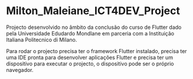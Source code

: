 # Milton_Maleiane_ICT4DEV_Project
Projecto desenvolvido no âmbito da conclusão do curso de Flutter dado pela Universidade Edudardo Mondlane em parceria com a Instituição Italiana Politecnico di Milano.

Para rodar o projecto precisa ter o framework Flutter instalado, precisa ter uma IDE pronta para desenvolver aplicações Flutter e precisa ter um dispositivo para executar o projecto, o dispositivo pode ser o próprio navegador.
